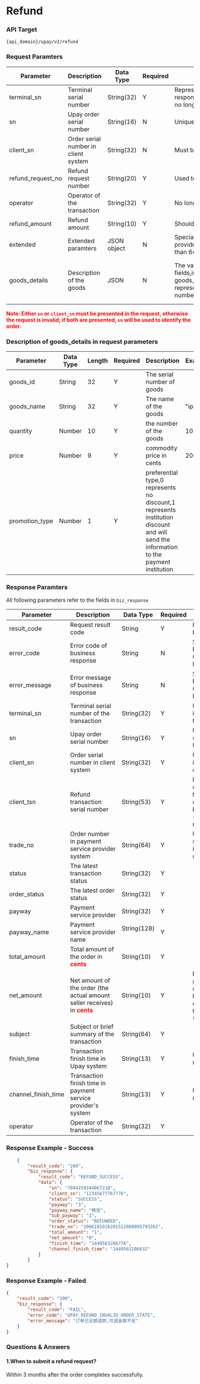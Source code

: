 # Refund

### API Target

    {api_domain}/upay/v2/refund

### Request Paramters

Parameter | Description | Data Type | Required | Note | Example
--------- | ------ | ----- | ------- | --- | ----
terminal_sn | Terminal serial number | String(32) | Y | Represents a unique identifier of a Upay terminal; returned in responses for requesting activation or check-in; number string no longer than 32 characters. | "00101010029201012912"
sn | Upay order serial number | String(16) | N | Unique order serial number in Upay system | "7892259488292938"
client_sn | Order serial number in client system | String(32) | N | Must be unique in client system; no longer than 32 characters. | "18348290098298292838"
refund_request_no | Refund request number | String(20) | Y | Used to prevent duplicate refund requests | "23030349"
operator | Operator of the transaction | String(32) | Y | No longer than 32 characters | "Obama"
refund_amount | Refund amount | String(10) | Y | Should be less or equal to the total amount of the order | "100"
extended | Extended paramters | JSON object | N | Special parameters that will be passed along to payment providers by Upay server. 24 fields at most, with keys no longer than 64 characters and values no longer than 256 characters. | { "goods_tag": "beijing"}
goods_details | Description of the goods | JSON | N | The value of goods_details is Array,each element contains five fields,including goods_id,goods_name,quantity,price,promotion_type,respectively represent the serial number of goods,the name of the goods,the number of the goods,commodity price,preferential type | "goods_details": [{"goods_id": "wx001","goods_name": "mac pro","quantity": 1,"price": 2,"promotion_type": 0},{"goods_id": "wx002","goods_name":"tesla","quantity": 1,"price": 2,"promotion_type": 1}]

<font color="red"><b>Note: Either <code>sn</code> or <code>client_sn</code> must be presented in the request, otherwise the request is invalid; if both are presented, <code>sn</code> will be used to identify the order.</b></font>

### Description of goods_details in request parameters

Parameter | Data Type | Length | Required | Description | Example
--------- | ------ | ----- | -------| ------------- | ----
goods_id       | String | 32 | Y | The serial number of goods |
goods_name     | String | 32 | Y | The name of the goods    | "ipad"
quantity       | Number | 10 | Y | the number of the goods  |  10
price          | Number | 9  | Y | commodity price in cents | 2000
promotion_type | Number | 1  | Y | preferential type,0 represents no discount,1 represents institution discount and will send the information to the payment institution | 


### Response Paramters

All following parameters refer to the fields in `biz_response`

Parameter | Description | Data Type | Required | Note | Example
--------- | ------ | ----- | -------| --- | ----
result_code | Request result code | String | Y | Result code of business response | "REFUND_SUCCESS"
error_code | Error code of business response | String | N | See "Business Response Error Codes and Messages" | "ACCOUNT_BALANCE_NOT_ENOUGH"
error_message | Error message of business response | String | N | See "Business Response Error Codes and Messages" | "商户余额不足"
terminal_sn | Terminal serial number of the transaction | String(32) | Y | Used by Upay to identify a unique terminal | "01939202039923029"
sn | Upay order serial number | String(16) | Y | Unique order serial number in Upay system | "7892259488292938"
client_sn | Order serial number in client system | String(32) | Y | Used by client to identify its own order | "7654321132"
client_tsn | Refund transaction serial number | String(53) | Y | Indicates the most current transaction of this order. It is basically client_sn + '-' + refund_request_no | "7654321132-123"
trade_no | Order number in payment service provider system | String(64) | Y | Used by payment service provider to identify its own order | "2013112011001004330000121536"
status | The latest transaction status | String(32) | Y |  | "SUCCESS"
order_status | The latest order status | String(32) | Y |  | "PAID"
payway  | Payment service provider |  String(32)   | Y  |  |  "3"
payway_name  |  Payment service provider name |  String(128)   | Y  |   |  "微信"
total_amount | Total amount of the order in <font color="red" style="font-weight: bold;">cents</font> | String(10) | Y |  | "10000"
net_amount | Net amount of the order (the actual amount seller receives) in <font color="red" style="font-weight: bold;">cents</font> | String(10) | Y | Equals to total amount if the order has not been refunded, otherwise equals to `total amount - refund amount` | "0"
subject | Subject or brief summary of the transaction | String(64) | Y |  | "Pizza"
finish_time | Transaction finish time in Upay system | String(13) | Y | Unix Timestamp in milliseconds | "1449646835244"
channel_finish_time | Transaction finish time in payment service provider's system | String(13) | Y | Unix Timestamp in milliseconds | "1449646835244"
operator | Operator of the transaction | String(32) | Y |  | "Peter"

### Response Example - Success

```json
    {
        "result_code": "200",
        "biz_response": {
            "result_code": "REFUND_SUCCESS",
            "data": {
                "sn": "7894259244067218",
                "client_sn": "12345677767776",
                "status": "SUCCESS",
                "payway": "3",
                "payway_name": "微信",
                "sub_payway": "1",
                "order_status": "REFUNDED",
                "trade_no": "2006101016201512080095793262",
                "total_amount": "1",
                "net_amount": "0",
                "finish_time": "1449563206776",
                "channel_finish_time": "1449563206632"
            }
        }
}
```

### Response Example - Failed

```json
{
    "result_code": "200",
    "biz_response": {
        "result_code": "FAIL",
        "error_code": "UPAY_REFUND_INVALID_ORDER_STATE",
        "error_message": "订单已全额退款,可退金额不足"
    }
}
```

### Questions & Answers

#### 1.When to submit a refund request?
Within 3 months after the order completes successfully.

